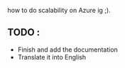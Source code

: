 how to do scalability on Azure ig ;).

## TODO :
* Finish and add the documentation
* Translate it into English
